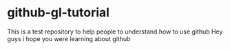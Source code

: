 # github-gl-tutorial
This is a test repository to help people to understand how to use github
Hey guys i hope you were learning about github
